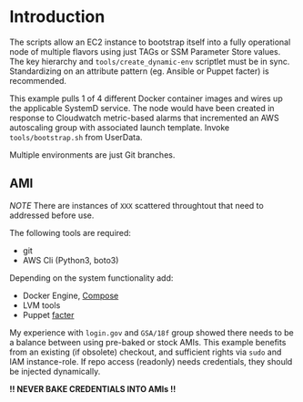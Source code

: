 # Introduction
The scripts allow an EC2 instance to bootstrap itself into a fully operational
node of multiple flavors using just TAGs or SSM Parameter Store values. 
The key hierarchy and `tools/create_dynamic-env` scriptlet must be in sync.
Standardizing on an attribute pattern (eg. Ansible or Puppet facter) is recommended.

This example pulls 1 of 4 different Docker container images and wires up the applicable SystemD service.
The node would have been created in response to Cloudwatch metric-based alarms that incremented an AWS 
autoscaling group with associated launch template. Invoke `tools/bootstrap.sh` from UserData. 

Multiple environments are just Git branches.


## AMI
*NOTE* There are instances of `XXX` scattered throughtout that need to addressed before use.

The following tools are required:
- git
- AWS Cli (Python3, boto3)

Depending on the system functionality add:
- Docker Engine, [Compose](https://github.com/docker/compose)
- LVM tools
- Puppet [facter](https://github.com/puppetlabs/facter)

My experience with `login.gov` and `GSA/18f` group showed there needs to be a balance between using pre-baked
or stock AMIs. This example benefits from an existing (if obsolete) checkout, and sufficient rights via `sudo`
and IAM instance-role. If repo access (readonly) needs credentials, they should be injected dynamically.

**!! NEVER BAKE CREDENTIALS INTO AMIs !!**
